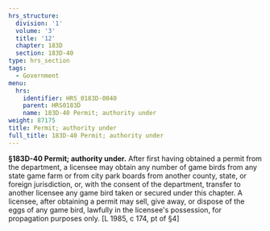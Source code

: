 ```yaml
---
hrs_structure:
  division: '1'
  volume: '3'
  title: '12'
  chapter: 183D
  section: 183D-40
type: hrs_section
tags:
  - Government
menu:
  hrs:
    identifier: HRS_0183D-0040
    parent: HRS0183D
    name: 183D-40 Permit; authority under
weight: 87175
title: Permit; authority under
full_title: 183D-40 Permit; authority under
---
```

**§183D-40 Permit; authority under.** After first having obtained a permit from the department, a licensee may obtain any number of game birds from any state game farm or from city park boards from another county, state, or foreign jurisdiction, or, with the consent of the department, transfer to another licensee any game bird taken or secured under this chapter. A licensee, after obtaining a permit may sell, give away, or dispose of the eggs of any game bird, lawfully in the licensee's possession, for propagation purposes only. [L 1985, c 174, pt of §4]